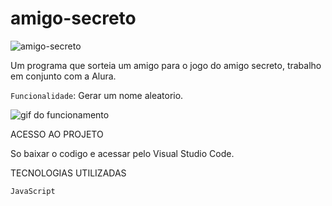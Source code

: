 # amigo-secreto

![amigo-secreto](https://github.com/user-attachments/assets/355744f6-e35a-4620-ac04-3e20b740c866)

Um programa que sorteia um amigo para o jogo do amigo secreto, trabalho em conjunto com a Alura.

 `Funcionalidade`: Gerar um nome aleatorio.

![gif do funcionamento](https://github.com/user-attachments/assets/af6a5611-b1b0-4d99-b77e-76ac561b3f65)

ACESSO AO PROJETO

So baixar o codigo e acessar pelo Visual Studio Code.

TECNOLOGIAS UTILIZADAS

`JavaScript`
